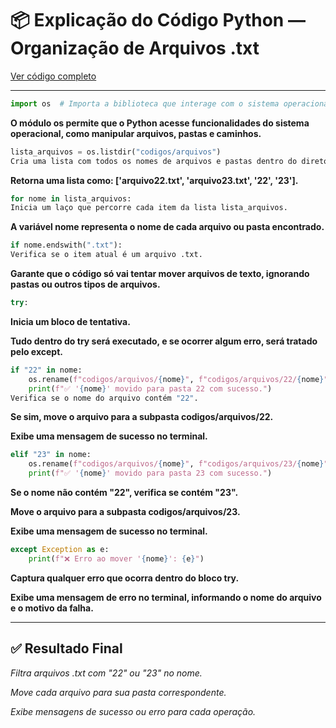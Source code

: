 # 📦 Explicação do Código Python — Organização de Arquivos .txt

[Ver código completo](automacao.py)

---

```python
import os  # Importa a biblioteca que interage com o sistema operacional
```

**O módulo os permite que o Python acesse funcionalidades do sistema operacional, como manipular arquivos, pastas e caminhos.**


```python
lista_arquivos = os.listdir("codigos/arquivos")
Cria uma lista com todos os nomes de arquivos e pastas dentro do diretório codigos/arquivos.
```

**Retorna uma lista como: ['arquivo22.txt', 'arquivo23.txt', '22', '23'].**


```python
for nome in lista_arquivos:
Inicia um laço que percorre cada item da lista lista_arquivos.
```

**A variável nome representa o nome de cada arquivo ou pasta encontrado.**


```python
if nome.endswith(".txt"):
Verifica se o item atual é um arquivo .txt.
```

**Garante que o código só vai tentar mover arquivos de texto, ignorando pastas ou outros tipos de arquivos.**


```python
try:
```

**Inicia um bloco de tentativa.**

**Tudo dentro do try será executado, e se ocorrer algum erro, será tratado pelo except.**


```python
if "22" in nome:
    os.rename(f"codigos/arquivos/{nome}", f"codigos/arquivos/22/{nome}")
    print(f"✅ '{nome}' movido para pasta 22 com sucesso.")
Verifica se o nome do arquivo contém "22".
```

**Se sim, move o arquivo para a subpasta codigos/arquivos/22.**

**Exibe uma mensagem de sucesso no terminal.**


```python
elif "23" in nome:
    os.rename(f"codigos/arquivos/{nome}", f"codigos/arquivos/23/{nome}")
    print(f"✅ '{nome}' movido para pasta 23 com sucesso.")
```

**Se o nome não contém "22", verifica se contém "23".**

**Move o arquivo para a subpasta codigos/arquivos/23.**

**Exibe uma mensagem de sucesso no terminal.**


```python
except Exception as e:
    print(f"❌ Erro ao mover '{nome}': {e}")
```


**Captura qualquer erro que ocorra dentro do bloco try.**

**Exibe uma mensagem de erro no terminal, informando o nome do arquivo e o motivo da falha.**

---

## ✅ Resultado Final

*Filtra arquivos .txt com "22" ou "23" no nome.*

*Move cada arquivo para sua pasta correspondente.*

*Exibe mensagens de sucesso ou erro para cada operação.*